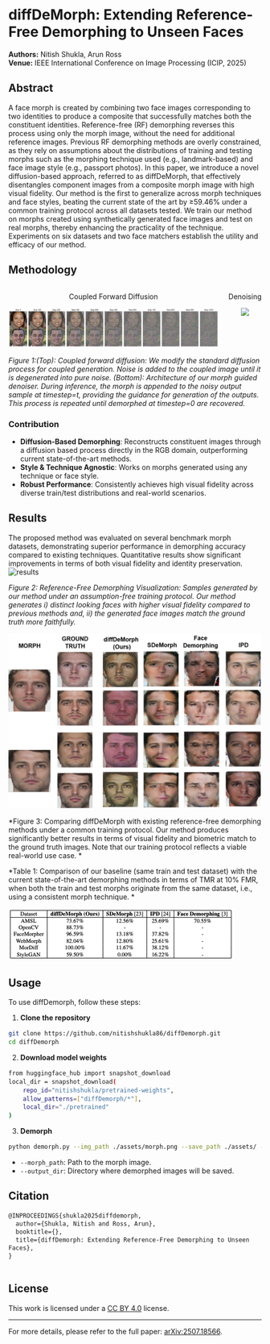# diffDeMorph: Extending Reference-Free Demorphing to Unseen Faces

**Authors:** Nitish Shukla, Arun Ross  
**Venue:**  IEEE International Conference on Image Processing (ICIP, 2025)


## Abstract
A face morph is created by combining two face images corresponding to two identities  to produce a composite that successfully matches both the constituent identities. Reference-free (RF) demorphing reverses this process using only the morph image, without the need for additional reference images. Previous RF demorphing methods are overly constrained, as they rely on assumptions about the distributions of training and testing morphs such as the morphing technique used (e.g., landmark-based) and face image style (e.g., passport photos). In this paper, we introduce a novel diffusion-based approach, referred to as diffDeMorph,  that effectively disentangles component images from a composite  morph image with high visual fidelity. Our method is the first to generalize across morph techniques and face styles, beating the current state of the art by ≥59.46% under a common training protocol across all datasets tested. We train our method on morphs created using synthetically generated face images and test on real morphs, thereby enhancing the practicality of the technique. Experiments on six datasets and two face matchers establish the utility and efficacy of our method.  

## Methodology
<div style="display: flex; gap: 20px;">

<div style="text-align: center;">
  <p> Coupled Forward Diffusion</p>
  <img src="assets/icip-2025-forward.png" width="900">
</div>

<div style="text-align: center;">
  <p>Denoising</p>
  <img src="assets/icip2025.png" width="600">
</div>
</div>

*Figure 1:(Top): Coupled forward diffusion: We modify the standard diffusion process for coupled generation. Noise is added to the coupled image until it  is degenerated into pure noise. (Bottom): Architecture of our morph guided denoiser. During inference, the morph is appended to the noisy output sample at timestep=t, providing the guidance for generation of the outputs. This process is repeated until demorphed at timestep=0 are recovered.*

### Contribution

- **Diffusion-Based Demorphing**: Reconstructs constituent images through a diffusion based process directly in the RGB domain, outperforming current state-of-the-art methods.  
- **Style & Technique Agnostic**: Works on morphs generated using any technique or face style.  
- **Robust Performance**: Consistently achieves high visual fidelity across diverse train/test distributions and real-world scenarios.


## Results

The proposed method was evaluated on several benchmark morph datasets, demonstrating superior performance in demorphing accuracy compared to existing techniques. Quantitative results show significant improvements in terms of both visual fidelity and identity preservation.
![results](assets/icip2025-r1.png)

*Figure 2: Reference-Free Demorphing Visualization: Samples generated by our method under an assumption-free training protocol. Our method generates i) distinct looking faces with higher visual fidelity compared to previous methods and, ii) the generated face images match the ground truth more faithfully.*



![results](assets/icip2025-r2.png)

*Figure 3: Comparing diffDeMorph with existing reference-free demorphing methods under a common training protocol. Our method produces significantly better results in terms of visual fidelity and biometric match to the ground truth images. Note that our training protocol reflects a viable real-world use case. *



*Table 1: Comparison of our baseline (same train and test dataset) with the current state-of-the-art demorphing methods in terms of TMR at 10\% FMR, when both the train and test morphs originate from the same dataset, i.e., using a consistent morph technique. *

![results](assets/icip2025-res.png)



## Usage

To use diffDemorph, follow these steps:

1. **Clone the repository**
```bash
git clone https://github.com/nitishshukla86/diffDemorph.git
cd diffDemorph
```

2. **Download model weights**
```bash
from huggingface_hub import snapshot_download
local_dir = snapshot_download(
    repo_id="nitishshukla/pretrained-weights",
    allow_patterns=["diffDemorph/*"],
    local_dir="./pretrained"
)

```


3. **Demorph**
```bash
python demorph.py --img_path ./assets/morph.png --save_path ./assets/ --num_steps 10
```
- `--morph_path`: Path to the morph image.
- `--output_dir`: Directory where demorphed images will be saved.


## Citation

```
@INPROCEEDINGS{shukla2025diffdemorph,
  author={Shukla, Nitish and Ross, Arun},
  booktitle={}, 
  title={diffDemorph: Extending Reference-Free Demorphing to Unseen Faces}, 
}


```

## License

This work is licensed under a [CC BY 4.0](https://creativecommons.org/licenses/by/4.0/) license.

---

For more details, please refer to the full paper: [arXiv:2507.18566](https://arxiv.org/abs/2505.14527).
